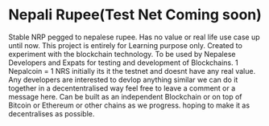 # Nepali Rupee(Test Net Coming soon)
Stable NRP pegged to nepalese rupee. Has no value or real life use case up until now. This project is entirely for Learning purpose only.
Created to experiment with the blockchain technology.
To be used by Nepalese Developers and Expats for testing and development of Blockchains.
1 Nepalcoin = 1 NRS
initially its it the testnet and doesnt have any real value.
Any developers are interested to devlop anything similar we can do it together in a decententralised way feel free to leave a comment or a message here.
Can be built as an independent Blockchain or on top of Bitcoin or Ethereum or other chains as we progress.
hoping to make it as decentralises as possible.
